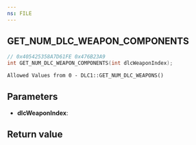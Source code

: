 ```yaml
---
ns: FILE
---
```

## GET_NUM_DLC_WEAPON_COMPONENTS

```c
// 0x405425358A7D61FE 0x476B23A9
int GET_NUM_DLC_WEAPON_COMPONENTS(int dlcWeaponIndex);
```

```
Allowed Values from 0 - DLC1::GET_NUM_DLC_WEAPONS()  
```

## Parameters
* **dlcWeaponIndex**: 

## Return value
